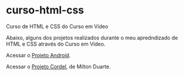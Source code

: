 # curso-html-css
 Curso de HTML e CSS do Curso em Vídeo

Abaixo, alguns dos projetos realizados durante o meu apredndizado de HTML e CSS através do Curso em Vídeo.

Acessar o <a href="https://robertorangelsa.github.io/projeto-android/" target="_blank">Projeto Android</a>.


Acessar o <a href="https://robertorangelsa.github.io/projeto-cordel/" target="_blank">Projeto Cordel</a>, de Milton Duarte.
